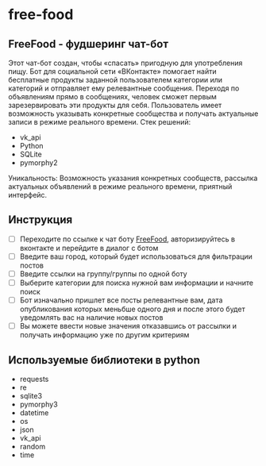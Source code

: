 # free-food 
## FreeFood - фудшеринг чат-бот 
Этот чат-бот создан, чтобы «спасать» пригодную для употребления пищу. Бот для социальной сети «ВКонтакте» помогает найти бесплатные продукты заданной пользователем категории или категорий и отправляет ему релевантные сообщения. Переходя по объявлениям прямо в сообщениях, человек сможет первым зарезервировать эти продукты для себя. Пользователь имеет возможность указывать конкретные сообщества и получать  актуальные записи в режиме реального времени.
Стек решений:
- vk_api
- Python
- SQLite
- pymorphy2
	
Уникальность: Возможность указания конкретных сообществ, рассылка актуальных объявлений в режиме реального времени, приятный интерфейс.

## Инструкция
- [ ] Переходите по ссылке к чат боту [FreeFood](https://vk.com/freefood_app), авторизируйтесь в вконтакте и перейдите в диалог с ботом
- [ ] Введите ваш город, который будет использоваться для фильтрации постов
- [ ] Введите ссылки на группу/группы по одной боту
- [ ] Выберите категории для поиска нужной вам информации и начните поиск
- [ ] Бот изначально пришлет все посты релевантные вам, дата опубликования которых меньбше одного дня и после этого будет уведомлять вас на наличие новых постов
- [ ] Вы можете ввести новые значения отказавшись от рассылки и получать информацию уже по другим критериям

## Используемые библиотеки в python 
- requests
- re
- sqlite3
- pymorphy3
- datetime
- os
- json
- vk_api
- random
- time
